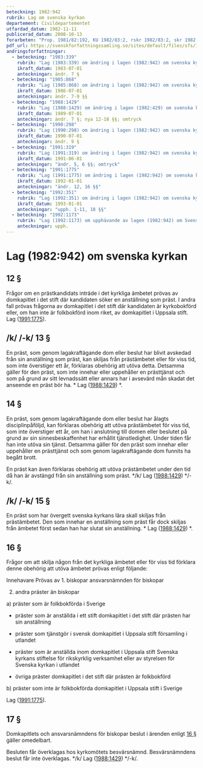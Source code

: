 ```yaml
---
beteckning: 1982:942
rubrik: Lag om svenska kyrkan
departement: Civildepartementet
utfardad_datum: 1982-11-11
publicerad_datum: 2008-10-13
forarbeten: "Prop. 1981/82:192, KU 1982/83:2, rskr 1982/83:2, skr 1982:7, 1 SÄU 1982:1, kskr 1982:28"
pdf_url: https://svenskforfattningssamling.se/sites/default/files/sfs/1982-11/SFS1982-942.pdf
andringsforfattningar:
  - beteckning: "1983:339"
    rubrik: "Lag (1983:339) om ändring i lagen (1982:942) om svenska kyrkan"
    ikraft_datum: 1983-07-01
    anteckningar: ändr. 7 §
  - beteckning: "1985:868"
    rubrik: "Lag (1985:868) om ändring i lagen (1982:942) om svenska kyrkan"
    ikraft_datum: 1986-07-01
    anteckningar: ändr. 7-9 §§
  - beteckning: "1988:1429"
    rubrik: "Lag (1988:1429) om ändring i lagen (1982:429) om svenska kyrkan"
    ikraft_datum: 1989-07-01
    anteckningar: ändr. 7 §; nya 12-18 §§; omtryck
  - beteckning: "1990:298"
    rubrik: "Lag (1990:298) om ändring i lagen (1982:942) om svenska kyrkan"
    ikraft_datum: 1990-07-01
    anteckningar: ändr. 9 §
  - beteckning: "1991:319"
    rubrik: "Lag (1991:319) om ändring i lagen (1982:942) om svenska kyrkan"
    ikraft_datum: 1991-06-01
    anteckningar: "ändr. 5, 6 §§; omtryck"
  - beteckning: "1991:1775"
    rubrik: "Lag (1991:1775) om ändring i lagen (1982:942) om svenska kyrkan"
    ikraft_datum: 1992-01-01
    anteckningar: "ändr. 12, 16 §§"
  - beteckning: "1992:351"
    rubrik: "Lag (1992:351) om ändring i lagen (1982:942) om svenska kyrkan"
    ikraft_datum: 1993-01-01
    anteckningar: "upph. 1-11, 18 §§"
  - beteckning: "1992:1173"
    rubrik: "Lag (1992:1173) om upphävande av lagen (1982:942) om Svenska kyrkan"
    anteckningar: upph.
---
```


# Lag (1982:942) om svenska kyrkan

## 12 §

Frågor om en prästkandidats inträde i det kyrkliga ämbetet prövas av domkapitlet i det stift där kandidaten söker en anställning som präst. I andra fall prövas frågorna av domkapitlet i det stift där kandidaten är kyrkobokförd eller, om han inte är folkbokförd inom riket, av domkapitlet i Uppsala stift. Lag ([1991:1775](https://selex.se/eli/sfs/1991/1775)).

## /k/ /-k/ 13 §

En präst, som genom lagakraftägande dom eller beslut har blivit avskedad från sin anställning som präst, kan skiljas från prästämbetet eller för viss tid, som inte överstiger ett år, förklaras obehörig att utöva detta. Detsamma gäller för den präst, som inte innehar eller uppehåller en prästtjänst och som på grund av sitt levnadssätt eller annars har i avsevärd mån skadat det anseende en präst bör ha. * Lag ([1988:1429](https://selex.se/eli/sfs/1988/1429)) *.

## 14 §

En präst, som genom lagakraftägande dom eller beslut har ålagts disciplinpåföljd, kan förklaras obehörig att utöva prästämbetet för viss tid, som inte överstiger ett år, om han i anslutning till domen eller beslutet på grund av sin sinnesbeskaffenhet har erhållit tjänstledighet. Under tiden får han inte utöva sin tjänst. Detsamma gäller för den präst som innehar eller uppehåller en prästtjänst och som genom lagakraftägande dom funnits ha begått brott.

En präst kan även förklaras obehörig att utöva prästämbetet under den tid då han är avstängd från sin anställning som präst. */k/ Lag ([1988:1429](https://selex.se/eli/sfs/1988/1429)) */-k/.

## /k/ /-k/ 15 §

En präst som har övergett svenska kyrkans lära skall skiljas från prästämbetet. Den som innehar en anställning som präst får dock skiljas från ämbetet först sedan han har slutat sin anställning. * Lag ([1988:1429](https://selex.se/eli/sfs/1988/1429)) *.

## 16 §

Frågor om att skilja någon från det kyrkliga ämbetet eller för viss tid förklara denne obehörig att utöva ämbetet prövas enligt följande:

Innehavare                              Prövas av 1. biskopar                             ansvarsnämnden för biskopar

2. andra präster än biskopar

a) präster som är folkbokförda i Sverige

- präster som är anställda i ett stift  domkapitlet i det stift där prästen har sin anställning

- präster som tjänstgör i svensk        domkapitlet i Uppsala stift församling i utlandet

- präster som är anställda inom         domkapitlet i Uppsala stift Svenska kyrkans stiftelse för rikskyrklig verksamhet eller av styrelsen för Svenska kyrkan i utlandet

- övriga präster                        domkapitlet i det stift där prästen är folkbokförd

b) präster som inte är folkbokförda    domkapitlet i Uppsala stift i Sverige

Lag ([1991:1775](https://selex.se/eli/sfs/1991/1775)).

## 17 §

Domkapitlets och ansvarsnämndens för biskopar beslut i ärenden enligt [16 §](#16) gäller omedelbart.

Besluten får överklagas hos kyrkomötets besvärsnämnd. Besvärsnämndens beslut får inte överklagas. */k/ Lag ([1988:1429](https://selex.se/eli/sfs/1988/1429)) */-k/.